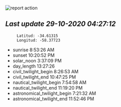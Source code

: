 ![report action](https://github.com/matiasz8/actions-for-reports/workflows/report%20action/badge.svg?branch=develop) 


## *****Last update 29-10-2020 04:27:12*****



		 Latitud: -34.61315
		 Longitud: -58.37723

 - sunrise 	 8:53:26 AM
 - sunset 	 10:20:52 PM
 - solar_noon 	 3:37:09 PM
 - day_length 	 13:27:26
 - civil_twilight_begin 	 8:26:53 AM
 - civil_twilight_end 	 10:47:25 PM
 - nautical_twilight_begin 	 7:54:58 AM
 - nautical_twilight_end 	 11:19:20 PM
 - astronomical_twilight_begin 	 7:21:32 AM
 - astronomical_twilight_end 	 11:52:46 PM
